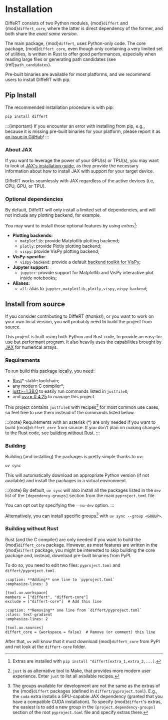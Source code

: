 # Installation

DiffeRT consists of two Python modules, {mod}`differt` and {mod}`differt_core`,
where the latter is direct dependency of the former, and both share the *exact same version*.

The main package, {mod}`differt`, uses Python-only code. The core package, {mod}`differt_core`,
even though only containing a very limited set of utilities, is written in Rust to offer good performances,
especially when reading large files or generating path candidates (see {ref}`path_candidates`).

Pre-built binaries are available for most platforms, and we recommend users to install DiffeRT with pip.

## Pip Install

The recommended installation procedure is with pip:

```bash
pip install differt
```

:::{important}
If you encounter an error with installing from pip, e.g.,
because it is missing pre-built binaries for your platform,
please report it as
[an issue in GitHub](https://github.com/jeertmans/DiffeRT/issues)!
:::

### About JAX

If you want to leverage the power of your GPU(s) or TPU(s), you may want
to look at [JAX's installation guide](https://jax.readthedocs.io/en/latest/installation.html),
as they provide the necessary information about how to install JAX with support for your target device.

DiffeRT works seamlessly with JAX regardless of the active devices (i.e, CPU, GPU, or TPU).

### Optional dependencies

By default, DiffeRT will only install a limited set of dependencies, and will not include
any plotting backend, for example.

You may want to install those optional features by using *extras*[^1]:

- **Plotting backends:**
  - `matplotlib`: provide Matplotlib plotting backend;
  - `plotly`: provide Plotly plotting backend;
  - `vispy`: provide VisPy plotting backend;
- **VisPy-specific:**
  - `vispy-backend`: provide a default [backend toolkit for VisPy](https://vispy.org/installation.html);
- **Jupyter support:**
  - `jupyter`: provide support for Matplotlib and VisPy interactive plot inside notebooks;
- **Aliases:**
  - `all`: alias to `jupyter,matplotlib,plotly,vispy,vispy-backend`;

[^1]: Extras are installed with `pip install "differt[extra_1,extra_2,...]`.

## Install from source

If you consider contributing to DiffeRT (*thanks!*), or you want to work on your own
local version, you will probably need to build the project from source.

This project is built using both Python and Rust code, to provide an easy-to-use
but performant program. It also heavily uses the capabilities brought by
[JAX](https://github.com/jax-ml/jax) for numerical arrays.

### Requirements

To run build this package locally, you need:

- [Rust](https://www.rust-lang.org/)\* stable toolchain;
- any modern C compiler\*;
- [just>=1.38.0](https://github.com/casey/just) to easily run commands listed in `justfile`s;
- and [uv>= 0.4.25](https://docs.astral.sh/uv/) to manage this project.

This project contains `justfile`s with recipes[^2] for most common
use cases, so feel free to use them instead of the commands listed below.

:::{note}
Requirements with an asterisk (\*) are only needed if you want to build {mod}`differt_core` from source. If you don't plan on making changes to the Rust code, see [building without Rust](#building-without-rust).
:::

[^2]: `just` is as alternative tool to Make, that provides more modern
  user experience. Enter `just` to list all available recipes.

### Building

Building (and installing) the packages is pretty simple thanks to uv:

```bash
uv sync
```

This will automatically download an appropriate Python version (if not available)
and install the packages in a virtual environment.

:::{note}
By default, `uv sync` will also install all the packages
listed in the `dev` list of the `[dependency-groups]` section from the main
`pyproject.toml` file.

You can opt out by specifying the `--no-dev` option.
:::

Alternatively, you can install specific groups[^3] with `uv sync --group <GROUP>`.

[^3]: The groups available for development are not the same as the extras of the {mod}`differt`
  packages (defined in `differt/pyproject.toml`). E.g., the `cuda` extra installs a GPU-capable
  JAX dependency (granted that you have a compatible CUDA installation). To specify {mod}`differt`'s
  extras, the easiest is to add a new group in the `[project.dependency-groups]` section of the root
  `pyproject.toml` file and specify extras there.

### Building without Rust

Rust (and the C compiler) are only needed if you want to build the {mod}`differt_core` package.
However, as most features are written in the {mod}`differt` package, you might be interested to skip building the core package and, instead, download pre-built binaries from PyPI.

To do so, you need to edit two files: `pyproject.toml` and `differt/pyproject.toml`.

```{code-block} toml
:caption: **Adding** one line to `pyproject.toml`
:emphasize-lines: 3

[tool.uv.workspace]
members = ["differt", "differt-core"]
exclude = ["differt-core"]  # Add this line
```

```{code-block} toml
:caption: **Removing** one line from `differt/pyproject.toml`
:class: text-gradient
:emphasize-lines: 2

[tool.uv.sources]
differt_core = {workspace = false}  # Remove (or comment) this line
```

After that, `uv` will know that it must download {mod}`differt_core` from PyPI and not look at the `differt-core` folder.
